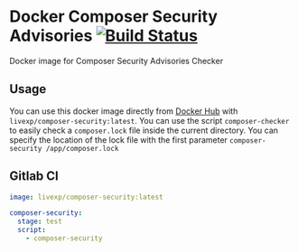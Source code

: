 # Docker Composer Security Advisories [![Build Status](https://travis-ci.org/LiveXP/docker-composer-security.svg?branch=master)](https://travis-ci.org/LiveXP/docker-composer-security)

Docker image for Composer Security Advisories Checker

## Usage

You can use this docker image directly from [Docker Hub](https://hub.docker.com/r/livexp/composer-security/) with `livexp/composer-security:latest`.
You can use the script `composer-checker` to easily check a `composer.lock` file inside the current directory. You can specify the location of the lock file with the first parameter `composer-security /app/composer.lock`

## Gitlab CI

```yaml
image: livexp/composer-security:latest

composer-security:
  stage: test
  script:
    - composer-security
```
